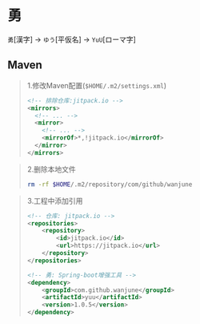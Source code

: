 # 勇
`勇`[漢字] → `ゆう`[平仮名] → `YuU`[ローマ字]

## Maven
> 1.修改Maven配置(`$HOME/.m2/settings.xml`)
> ```xml
> <!-- 排除仓库:jitpack.io -->
> <mirrors>
>   <!-- ... -->
>   <mirror>
>     <!-- ... -->
>     <mirrorOf>*,!jitpack.io</mirrorOf>
>   </mirror>
> </mirrors>
> ```

> 2.删除本地文件
> ```bash
> rm -rf $HOME/.m2/repository/com/github/wanjune
> ```

> 3.工程中添加引用
> ```xml
> <!-- 仓库: jitpack.io -->
> <repositories>
>     <repository>
>         <id>jitpack.io</id>
>         <url>https://jitpack.io</url>
>     </repository>
> </repositories>
> ```
> ```xml
> <!-- 勇: Spring-boot增强工具 -->
> <dependency>
>     <groupId>com.github.wanjune</groupId>
>     <artifactId>yuu</artifactId>
>     <version>1.0.5</version>
> </dependency>
> ```
